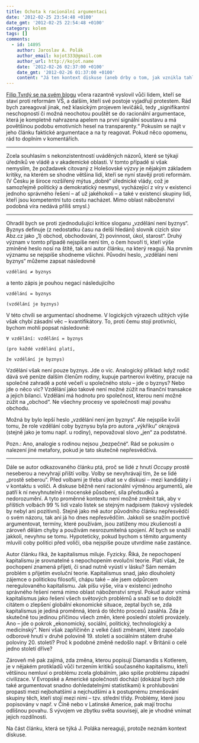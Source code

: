 ```yaml
---
title: Ochota k racionální argumentaci
date: '2012-02-25 23:54:48 +0100'
date_gmt: '2012-02-25 22:54:48 +0100'
category: kolem
tags: []
comments:
  - id: 14895
    author: Jaroslav A. Polák
    author_email: kojot333@gmail.com
    author_url: http://kojot.name
    date: '2012-02-26 02:37:00 +0100'
    date_gmt: '2012-02-26 01:37:00 +0100'
    content: "Já ten kontext diskuse (aneb drby o tom, jak vznikla tahle animozita) snad jednou napíšu jako článek. Konec konců čtenáři milují bulvár ;-) \r\nMezitím něco ke kontextu diskuse o kapitalismu: http://kojot.name/921160-pred-katastrofou.php"
---
```

<p><a href="http://massive-error.blogspot.com/2012/02/better-and-better.html">Filip Tvrdý se na svém blogu</a> včera razantně vyslovil vůči lidem, kteří se staví proti reformám VŠ, a dalším, kteří své postoje vyjadřují protestem. Rád bych zareagoval jinak, než klasickým projevem levičáků, tedy „signifikantní neschopností či možná neochotou pouštět se do racionální argumentace, která je kompletně nahrazena apelem na první signální soustavu a má povětšinou podobu emotivních hesel na transparenty.“ Pokusím se najít v jeho článku faktické argumentace a na ty reagovat. Pokud něco opomenu, rád to doplním v komentářích.</p>
<hr>
<p>Zcela souhlasím s nekonzistentností uváděných názorů, které se týkají úředníků ve vládě a v akademické oblasti. V tomto případě si však nemyslím, že požadavek citovaný z Holešovské výzvy je nějakým základem kritiky, na kterém se shodne většina lidí, kteří se nyní stavějí proti reformám. (V Česku je široce rozšířený mýtus „dobré“ úřednické vlády, což je samozřejmě politický a demokratický nesmysl, vycházející z víry v existenci jednoho správného řešení – ať už jakéhokoli – a také v existenci skupiny lidí, kteří jsou kompetentní tuto cestu nacházet. Mimo oblast náboženství podobná víra nedává příliš smysl.)</p>
<hr>
<p>Ohradil bych se proti zjednodušující kritice sloganu „vzdělání není byznys“. Byznys definuje (z nedostatku času na delší hledání) slovník cizích slov Abz.cz jako „1) obchod, obchodování, 2) povinnost, úkol, starost“. Druhý význam v tomto případě nejspíše není tím, o čem hovoří ti, kteří výše zmíněné heslo nosí na štítě, tak ani autor článku, na který reaguji. Na prvním významu se nejspíše shodneme všichni. Původní heslo, „vzdělání není byznys“ můžeme zapsat následovně</p>
<p><code>vzdělání ≠ byznys</code></p>
<p>a tento zápis je pouhou negací následujícího</p>
<p><code>vzdělání = byznys<br />
(vzdělání je byznys)</code></p>
<p>V této chvíli se argumentací shodneme. V logických výrazech užitých výše však chybí zásadní věc – kvantifikátory. To, proti čemu stojí protivníci, bychom mohli popsat následovně:</p>
<p><code>∀ vzdělání: vzdělání = byznys<br />
(pro každé vzdělání platí,<br />
že vzdělání je byznys)</code></p>
<p>Vzdělání však není pouze byznys. Jde o víc. Analogický příklad: když rodič dává své peníze dalším členům rodiny, kupuje partnerovi květiny, pracuje na společné zahradě a poté večeří u společného stolu – jde o byznys? Nebo jde o něco víc? Vzdělání jako takové není možné zúžit na finanční transakce a jejich bilanci. Vzdělání má hodnotu pro společnost, kterou není možné zúžit na „obchod“. Ne všechny procesy ve společnosti mají povahu obchodu.</p>
<p>Možná by bylo lepší heslo „vzdělání není jen byznys“. Ale nejspíše kvůli tomu, že role vzdělání coby byznysu byla pro autora „výkřiku“ okrajová (stejně jako je tomu např. u rodiny), nepovažoval slovo „jen“ za podstatné.</p>
<p>Pozn.: Ano, analogie s rodinou nejsou „bezpečné“. Rád se pokusím o nalezení jiné metafory, pokud je tato skutečně nepřesvědčivá.</p>
<hr>
<p>Dále se autor odkazovaného článku ptá, proč se lidé z hnutí <em>Occupy</em> prostě neseberou a nevyhrají příští volby. Volby se nevyhrávají tím, že se lidé „prostě seberou“. Před volbami je třeba utkat se v diskusi – mezi kandidáty i v kontaktu s voliči. A diskuse běžně není racionální výměnou argumentů, ale patří k ní nevyhnutelně i mocenské působení, síla předsudků a nedorozumění. A tyto proměnné kontextu není možné změnit tak, aby v příštích volbách 99 % lidí vzalo lístek se stejným nadpisem (takový výsledek by nebyl ani pozitivní). Stejně jako mě autor původního článku nepřesvědčí o svém názoru, tak ani já ho dnes nepřesvědčím. Jakkoli se snažím poctivě argumentovat, termíny, které používám, jsou zatíženy mou zkušeností a zároveň dělám chyby a používám nesrozumitelná spojení. Ať bych se snažil jakkoli, nevyhnu se tomu. Hypoteticky, pokud bychom s těmito argumenty mluvili coby politici před voliči, oba nejspíše pouze utvrdíme naše zastánce.</p>
<p>Autor článku říká, že kapitalismus miluje. Fyzicky. Říká, že nepochopení kapitalismu je srovnatelné s nepochopením evoluční teorie. Platí však, že pochopení znamená přijetí, či snad nutně vyústí v lásku? Sám nemám problém s přijetím evoluční teorie. Kapitalismus snad, jako dlouholetý zájemce o politickou filosofii, chápu také – ale jsem odpůrcem neregulovaného kapitalismu. Jak píšu výše, víra v existenci jednoho správného řešení nemá mimo oblast náboženství smysl. Pokud autor vnímá kapitalismus jako řešení všech světových problémů a snaží se to doložit citátem o zlepšení globální ekonomické situace, zeptal bych se, zda kapitalismus je jediná proměnná, která do těchto procesů zasáhla. Zda je skutečně tou jedinou příčinou všech změn, které poslední století provázely. Ano – jde o pokrok „ekonomický, sociální, politický, technologický a medicínský“. Není však zapříčiněn z velké části změnami, které započalo odborové hnutí v druhé polovině 19. století a sociálním státem druhé poloviny 20. století? Proč k podobné změně nedošlo např. v Británii o celé jedno století dříve?</p>
<p>Zároveň mě pak zajímá, zda změna, kterou popisují Diamandis s Kotlerem, je v nějakém protikladů vůči tvrzením kritiků současného kapitalismu, kteří většinou nemluví o problému zcela globálním, jako spíše problému západní civilizace. V Evropské a Americké společnosti dochází (dokázal bych zde také argumentovat snadno dohledatelnými statistikami) k prohlubování propasti mezi nejbohatšími a nejchudšími a k postupnému zmenšování skupiny těch, kteří stojí mezi nimi – tzv. střední třídy. Problémy, které jsou popisovány v např. v Číně nebo v Latinské Americe, pak mají trochu odlišnou povahu. S vývojem ve zbytku světa souvisejí, ale je vhodné vnímat jejich rozdílnosti.</p>
<p>Na část článku, která se týká J. Poláka nereaguji, protože neznám kontext diskuse.</p>
